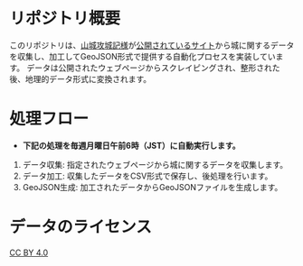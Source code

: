 # リポジトリ概要
このリポジトリは、[山城攻城記様](https://x.com/yamajirokoujyou)が[公開されているサイト](https://gosenzo.net/yamajiro/)から城に関するデータを収集し、加工してGeoJSON形式で提供する自動化プロセスを実装しています。
データは公開されたウェブページからスクレイピングされ、整形された後、地理的データ形式に変換されます。

# 処理フロー
- **下記の処理を毎週月曜日午前6時（JST）に自動実行します。**
1. データ収集: 指定されたウェブページから城に関するデータを収集します。
2. データ加工: 収集したデータをCSV形式で保存し、後処理を行います。
3. GeoJSON生成: 加工されたデータからGeoJSONファイルを生成します。

# データのライセンス
[CC BY 4.0](https://creativecommons.org/licenses/by/4.0/deed.ja)
